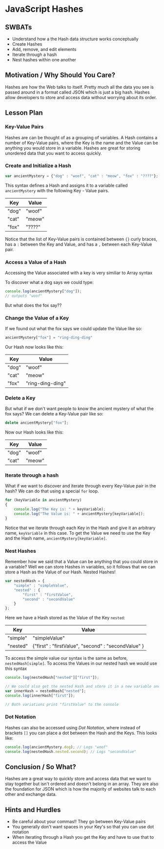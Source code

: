 # JavaScript Hashes

## SWBATs

+ Understand how a the Hash data structure works conceptually
+ Create Hashes
+ Add, remove, and edit elements
+ Iterate through a hash
+ Nest hashes within one another

## Motivation / Why Should You Care?

Hashes are how the Web talks to itself. Pretty much all the data you see is passed around in a format called JSON which is just a big hash. Hashes allow developers to store and access data without worrying about its order.  

## Lesson Plan

### Key-Value Pairs

Hashes are can be thought of as a grouping of variables. A Hash contains a number of Key-Value pairs, where the Key is the name and the Value can be anything you would store in a variable. Hashes are great for storing unordered data that you want to access quickly.

### Create and Initialize a Hash

```js
var ancientMystery = {"dog" : "woof", "cat" : "meow", "fox" : "????"};
```

This syntax defines a Hash and assigns it to a variable called `ancientMystery` with the following Key - Value pairs.

| Key   	| Value  	|
|-------	|--------	|
| "dog" 	| "woof" 	|
| "cat" 	| "meow" 	|
| "fox" 	| "????"  	|  

Notice that the list of Key-Value pairs is contained between `{}` curly braces, has a `:` between the Key and Value, and has a `,` between each Key-Value pair.

### Access a Value of a Hash

Accessing the Value associated with a key is very similiar to Array syntax

To discover what a dog says we could type:

```js
console.log(ancientMystery["dog"]);
// outputs "woof"
```

But what does the fox say??

### Change the Value of a Key

If we found out what the fox says we could update the Value like so:

```js
ancientMystery["fox"] = "ring-ding-ding"
```

Our Hash now looks like this:

| Key   	| Value  	|
|-------	|--------	|
| "dog" 	| "woof" 	|
| "cat" 	| "meow" 	|
| "fox" 	| "ring-ding-ding"  	|  

### Delete a Key

But what if we don't want people to know the ancient mystery of what the fox says? We can delete a Key-Value pair like so:

```js
delete ancientMystery["fox"];
```

Now our Hash looks like this: 

| Key   	| Value  	|
|-------	|--------	|
| "dog" 	| "woof" 	|
| "cat" 	| "meow" 	|

### Iterate through a hash

What if we want to discover and iterate through every Key-Value pair in the hash? We can do that using a special `for` loop.

```js
for (keyVariable in ancientMystery)
{
	console.log("The Key is: " + keyVariable);
	console.log("The Value is: " + ancientMystery[keyVariable]);
}
```

Notice that we iterate through each Key in the Hash and give it an arbitrary name, `keyVariable` in this case. To get the Value we need to use the Key and the Hash name, `ancientMystery[keyVariable]`. 

### Nest Hashes

Remember how we said that a Value can be anything that you could store in a variable? Well we can store Hashes in variables, so it follows that we can store a Hash as the Value of our Hash. Nested Hashes! 

```js
var nestedHash = {
	"simple" : "simpleValue", 
	"nested" : {
		"first" : "firstValue", 
		"second" : "secondValue"
	} 
};
```

Here we have a Hash stored as the Value of the Key `nested`:

| Key   	| Value  	|
|-------	|--------	|
| "simple" 	| "simpleValue" 	|
| "nested" 	| {"first" : "firstValue", "second" : "secondValue" } 	|

To access the simple value our syntax is the same as before, `nestedHash[simple]`. To access the Values in our nested hash we would use this syntax

```js
console.log(nestedHash["nested"]["first"]);

// We could also get the nested Hash and store it in a new variable and use that:
var innerHash = nestedHash["nested"];
console.log(innerHash["first"]);

// Both variations print "firstValue" to the console
```

### Dot Notation

Hashes can also be accessed using *Dot Notation*, where instead of brackets `[]` you can place a dot between the Hash and the Keys.  This looks like:

```js
console.log(ancientMystery.dog); // Logs "woof"
console.log(nestedHash.nested.second); // Logs "secondValue"
```

## Conclusion / So What?

Hashes are a great way to quickly store and access data that we want to stay together but isn't ordered and doesn't belong in an array. They are also the foundation for JSON which is how the majority of websites talk to each other and exchange data.

## Hints and Hurdles

+ Be careful about your commas!! They go between Key-Value pairs
+ You generally don't want spaces in your Key's so that you can use dot notation
+ When iterating through a Hash you get the Key and have to use that to access the Value